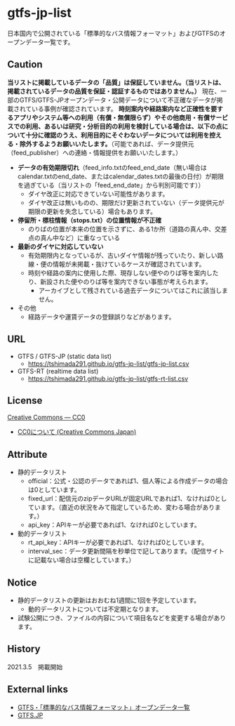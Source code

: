 # gtfs-jp-list
日本国内で公開されている「標準的なバス情報フォーマット」およびGTFSのオープンデータ一覧です。

## Caution
**当リストに掲載しているデータの「品質」は保証していません。（当リストは、掲載されているデータの品質を保証・認証するものではありません。）** 現在、一部のGTFS/GTFS-JPオープンデータ・公開データについて不正確なデータが掲載されている事例が確認されています。 **時刻案内や経路案内など正確性を要するアプリやシステム等への利用（有償・無償限らず）やその他商用・有償サービスでの利用、あるいは研究・分析目的の利用を検討している場合は、以下の点について十分に確認のうえ、利用目的にそぐわないデータについては利用を控える・除外するようお願いいたします。**（可能であれば、データ提供元（feed_publisher）への連絡・情報提供をお願いいたします。）
* **データの有効期限切れ**（feed_info.txtのfeed_end_date（無い場合はcalendar.txtのend_date、またはcalendar_dates.txtの最後の日付）が期限を過ぎている（当リストの「feed_end_date」から判別可能です）） 
  * ダイヤ改正に対応できていない可能性があります。
  * ダイヤ改正は無いものの、期限だけ更新されていない（データ提供元が期限の更新を失念している）場合もあります。
* **停留所・標柱情報（stops.txt）の位置情報が不正確**
  * のりばの位置が本来の位置を示さずに、ある1か所（道路の真ん中、交差点の真ん中など）に重なっている
* **最新のダイヤに対応していない**
  * 有効期限内となっているが、古いダイヤ情報が残っていたり、新しい路線・便の情報が未掲載・抜けているケースが確認されています。
  * 時刻や経路の案内に使用した際、現存しない便やのりば等を案内したり、新設された便やのりば等を案内できない事態が考えられます。
    * アーカイブとして残されている過去データについてはこれに該当しません。
* その他
  * 経路データや運賃データの登録誤りなどがあります。

## URL
* GTFS / GTFS-JP (static data list)
  * https://tshimada291.github.io/gtfs-jp-list/gtfs-jp-list.csv 
* GTFS-RT (realtime data list)
  * https://tshimada291.github.io/gtfs-jp-list/gtfs-rt-list.csv

## License
[Creative Commons — CC0](https://creativecommons.org/publicdomain/zero/1.0/)
* [CC0について (Creative Commons Japan)](https://creativecommons.jp/sciencecommons/aboutcc0/)

## Attribute
* 静的データリスト
  * official：公式・公認のデータであれば1、個人等による作成データの場合は0としています。
  * fixed_url：配信元のzipデータURLが固定URLであれば1、なければ0としています。（直近の状況をみて指定しているため、変わる場合があります。）
  * api_key：APIキーが必要であれば1、なければ0としています。
* 動的データリスト
  * rt_api_key：APIキーが必要であれば1、なければ0としています。
  * interval_sec：データ更新間隔を秒単位で記してあります。（配信サイトに記載ない場合は空欄としています。）

## Notice
* 静的データリストの更新はおおむね1週間に1回を予定しています。
  * 動的データリストについては不定期となります。 
* 試験公開につき、ファイルの内容について項目名などを変更する場合があります。

## History
2021.3.5　掲載開始

## External links
* [GTFS・「標準的なバス情報フォーマット」オープンデータ一覧](https://tshimada291.sakura.ne.jp/transport/gtfs-list.html)
* [GTFS.JP](https://www.gtfs.jp/)
